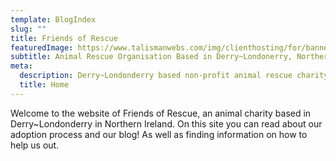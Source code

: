 ```yaml
---
template: BlogIndex
slug: ""
title: Friends of Rescue
featuredImage: https://www.talismanwebs.com/img/clienthosting/for/banner.png
subtitle: Animal Rescue Organisation Based in Derry~Londonerry, Northern Ireland
meta:
  description: Derry~Londonderry based non-profit animal rescue charity
  title: Home
---
```

Welcome to the website of Friends of Rescue, an animal charity based in Derry~Londonderry in Northern Ireland. On this site you can read about our adoption process and our blog! As well as finding information on how to help us out.